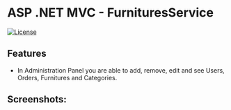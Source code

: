 # ASP .NET MVC - FurnituresService

[![License](https://img.shields.io/badge/license-MIT-blue.svg)](https://opensource.org/licenses/MIT)

## Features

- In Administration Panel you are able to add, remove, edit and see Users, Orders, Furnitures and Categories.

## Screenshots:

